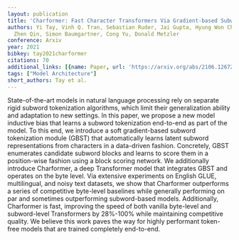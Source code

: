 ```yaml
---
layout: publication
title: 'Charformer: Fast Character Transformers Via Gradient-based Subword Tokenization'
authors: Yi Tay, Vinh Q. Tran, Sebastian Ruder, Jai Gupta, Hyung Won Chung, Dara Bahri,
  Zhen Qin, Simon Baumgartner, Cong Yu, Donald Metzler
conference: Arxiv
year: 2021
bibkey: tay2021charformer
citations: 70
additional_links: [{name: Paper, url: 'https://arxiv.org/abs/2106.12672'}]
tags: ["Model Architecture"]
short_authors: Tay et al.
---
```

State-of-the-art models in natural language processing rely on separate rigid
subword tokenization algorithms, which limit their generalization ability and
adaptation to new settings. In this paper, we propose a new model inductive
bias that learns a subword tokenization end-to-end as part of the model. To
this end, we introduce a soft gradient-based subword tokenization module (GBST)
that automatically learns latent subword representations from characters in a
data-driven fashion. Concretely, GBST enumerates candidate subword blocks and
learns to score them in a position-wise fashion using a block scoring network.
We additionally introduce Charformer, a deep Transformer model that integrates
GBST and operates on the byte level. Via extensive experiments on English GLUE,
multilingual, and noisy text datasets, we show that Charformer outperforms a
series of competitive byte-level baselines while generally performing on par
and sometimes outperforming subword-based models. Additionally, Charformer is
fast, improving the speed of both vanilla byte-level and subword-level
Transformers by 28%-100% while maintaining competitive quality. We believe this
work paves the way for highly performant token-free models that are trained
completely end-to-end.